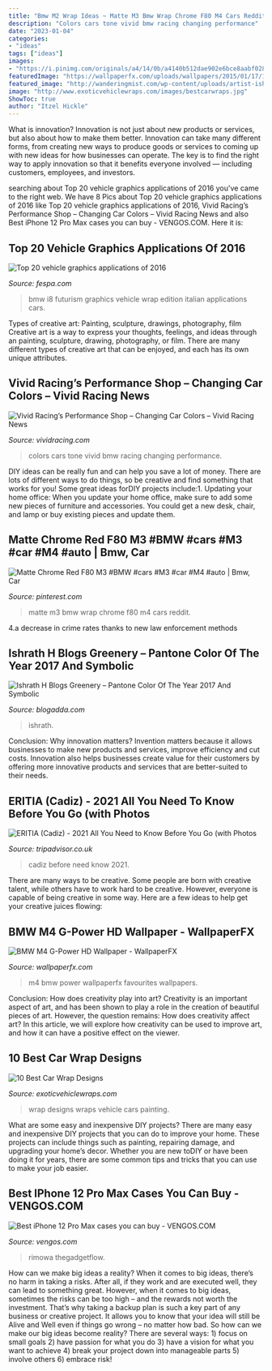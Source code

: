 ```yaml
---
title: "Bmw M2 Wrap Ideas ~ Matte M3 Bmw Wrap Chrome F80 M4 Cars Reddit"
description: "Colors cars tone vivid bmw racing changing performance"
date: "2023-01-04"
categories:
- "ideas"
tags: ["ideas"]
images:
- "https://i.pinimg.com/originals/a4/14/0b/a4140b512dae902e6bce8aabf02836b1.png"
featuredImage: "https://wallpaperfx.com/uploads/wallpapers/2015/01/17/15220/preview_bmw-m4-g-power.jpg"
featured_image: "http://wanderingmist.com/wp-content/uploads/artist-ishrath-explaining-the-nuances-of-deep-textured-artworks-and-the-romantic-oils-1024x683.jpg"
image: "http://www.exoticvehiclewraps.com/images/bestcarwraps.jpg"
ShowToc: true
author: "Itzel Hickle"
---
```



What is innovation?
Innovation is not just about new products or services, but also about how to make them better. Innovation can take many different forms, from creating new ways to produce goods or services to coming up with new ideas for how businesses can operate. The key is to find the right way to apply innovation so that it benefits everyone involved ― including customers, employees, and investors.

	

		
searching about Top 20 vehicle graphics applications of 2016 you've came to the right web. We have 8 Pics about Top 20 vehicle graphics applications of 2016 like Top 20 vehicle graphics applications of 2016, Vivid Racing’s Performance Shop – Changing Car Colors – Vivid Racing News and also Best iPhone 12 Pro Max cases you can buy - VENGOS.COM. Here it is:
		
    
## Top 20 Vehicle Graphics Applications Of 2016

<img loading=lazy src="https://www.fespa.com/getattachment/85a7011a-0cd7-42cc-8640-fae428440c4e/1" onerror="this.onerror=null;this.src='https://tse4.mm.bing.net/th?id=OIP.aOvkIf9IUWxfVf_MvVS9fgHaEK&amp;pid=15.1';" alt="Top 20 vehicle graphics applications of 2016">

_Source: fespa.com_

>bmw i8 futurism graphics vehicle wrap edition italian applications cars. 

	

Types of creative art: Painting, sculpture, drawings, photography, film
Creative art is a way to express your thoughts, feelings, and ideas through an painting, sculpture, drawing, photography, or film. There are many different types of creative art that can be enjoyed, and each has its own unique attributes.

    
## Vivid Racing’s Performance Shop – Changing Car Colors – Vivid Racing News

<img loading=lazy src="http://www.vividracing.com/forums/gallery/files/1/5/2/0/1/two-tone-bmw.jpg" onerror="this.onerror=null;this.src='https://tse3.mm.bing.net/th?id=OIP.pr_sredidoDI316YDHJeZQHaE7&amp;pid=15.1';" alt="Vivid Racing’s Performance Shop – Changing Car Colors – Vivid Racing News">

_Source: vividracing.com_

>colors cars tone vivid bmw racing changing performance. 

	

DIY ideas can be really fun and can help you save a lot of money. There are lots of different ways to do things, so be creative and find something that works for you! Some great ideas forDIY projects include:1. Updating your home office: When you update your home office, make sure to add some new pieces of furniture and accessories. You could get a new desk, chair, and lamp or buy existing pieces and update them.
    
## Matte Chrome Red F80 M3 #BMW #cars #M3 #car #M4 #auto | Bmw, Car

<img loading=lazy src="https://i.pinimg.com/originals/a4/14/0b/a4140b512dae902e6bce8aabf02836b1.png" onerror="this.onerror=null;this.src='https://tse2.mm.bing.net/th?id=OIP.d-d7eqR-ReiHInc76X1pSAHaGP&amp;pid=15.1';" alt="Matte Chrome Red F80 M3 #BMW #cars #M3 #car #M4 #auto | Bmw, Car">

_Source: pinterest.com_

>matte m3 bmw wrap chrome f80 m4 cars reddit. 

	

4.a decrease in crime rates thanks to new law enforcement methods

    
## Ishrath H Blogs Greenery – Pantone Color Of The Year 2017 And Symbolic

<img loading=lazy src="http://wanderingmist.com/wp-content/uploads/artist-ishrath-explaining-the-nuances-of-deep-textured-artworks-and-the-romantic-oils-1024x683.jpg" onerror="this.onerror=null;this.src='https://tse3.mm.bing.net/th?id=OIP.33VU6eOh5rdcdHKqPHdgJwHaE8&amp;pid=15.1';" alt="Ishrath H Blogs Greenery – Pantone Color Of The Year 2017 And Symbolic">

_Source: blogadda.com_

>ishrath. 

	

Conclusion: Why innovation matters?
Invention matters because it allows businesses to make new products and services, improve efficiency and cut costs. Innovation also helps businesses create value for their customers by offering more innovative products and services that are better-suited to their needs.

    
## ERITIA (Cadiz) - 2021 All You Need To Know Before You Go (with Photos

<img loading=lazy src="https://media-cdn.tripadvisor.com/media/photo-s/12/65/6d/a5/obra-de-pintura.jpg" onerror="this.onerror=null;this.src='https://tse4.mm.bing.net/th?id=OIP.qJfXrHRDiD5ctGSxANrCFAAAAA&amp;pid=15.1';" alt="ERITIA (Cadiz) - 2021 All You Need to Know Before You Go (with Photos">

_Source: tripadvisor.co.uk_

>cadiz before need know 2021. 

	

There are many ways to be creative. Some people are born with creative talent, while others have to work hard to be creative. However, everyone is capable of being creative in some way. Here are a few ideas to help get your creative juices flowing:

    
## BMW M4 G-Power HD Wallpaper - WallpaperFX

<img loading=lazy src="https://wallpaperfx.com/uploads/wallpapers/2015/01/17/15220/preview_bmw-m4-g-power.jpg" onerror="this.onerror=null;this.src='https://tse3.mm.bing.net/th?id=OIP.iBiYjJ7bzmPd8V13AuClMAHaEK&amp;pid=15.1';" alt="BMW M4 G-Power HD Wallpaper - WallpaperFX">

_Source: wallpaperfx.com_

>m4 bmw power wallpaperfx favourites wallpapers. 

	

Conclusion: How does creativity play into art?
Creativity is an important aspect of art, and has been shown to play a role in the creation of beautiful pieces of art. However, the question remains: How does creativity affect art? In this article, we will explore how creativity can be used to improve art, and how it can have a positive effect on the viewer.

    
## 10 Best Car Wrap Designs

<img loading=lazy src="http://www.exoticvehiclewraps.com/images/bestcarwraps.jpg" onerror="this.onerror=null;this.src='https://tse4.mm.bing.net/th?id=OIP.RPZSm2ZhK5Sr3W-7ivsnVwHaDl&amp;pid=15.1';" alt="10 Best Car Wrap Designs">

_Source: exoticvehiclewraps.com_

>wrap designs wraps vehicle cars painting. 

	

What are some easy and inexpensive DIY projects?
There are many easy and inexpensive DIY projects that you can do to improve your home. These projects can include things such as painting, repairing damage, and upgrading your home’s decor. Whether you are new toDIY or have been doing it for years, there are some common tips and tricks that you can use to make your job easier.

    
## Best IPhone 12 Pro Max Cases You Can Buy - VENGOS.COM

<img loading=lazy src="https://thegadgetflow.com/wp-content/uploads/2020/11/Best-iPhone-12-Pro-Max-cases-you-can-buy.jpg" onerror="this.onerror=null;this.src='https://tse3.mm.bing.net/th?id=OIP.CmGF9BBEehoJdUKySZeMkwHaEK&amp;pid=15.1';" alt="Best iPhone 12 Pro Max cases you can buy - VENGOS.COM">

_Source: vengos.com_

>rimowa thegadgetflow. 

	

How can we make big ideas a reality?
When it comes to big ideas, there’s no harm in taking a risks. After all, if they work and are executed well, they can lead to something great. However, when it comes to big ideas, sometimes the risks can be too high – and the rewards not worth the investment. That’s why taking a backup plan is such a key part of any business or creative project. It allows you to know that your idea will still be Alive and Well even if things go wrong – no matter how bad. So how can we make our big ideas become reality?
There are several ways: 1) focus on small goals 2) have passion for what you do 3) have a vision for what you want to achieve 4) break your project down into manageable parts 5) involve others 6) embrace risk!

